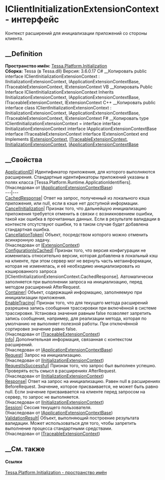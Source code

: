 # IClientInitializationExtensionContext - интерфейс
Контекст расширений для инициализации приложений со стороны клиента.
## __Definition
 **Пространство имён:**
[Tessa.Platform.Initialization](N_Tessa_Platform_Initialization.htm)  
 **Сборка:** Tessa (в Tessa.dll) Версия: 3.6.0.17
C# __Копировать
     public interface IClientInitializationExtensionContext : IInitializationExtensionContext, 
    	IApplicationExtensionContextBase, ITraceableExtensionContext, IExtensionContext
VB __Копировать
     Public Interface IClientInitializationExtensionContext
    	Inherits IInitializationExtensionContext, IApplicationExtensionContextBase, ITraceableExtensionContext, IExtensionContext
C++ __Копировать
     public interface class IClientInitializationExtensionContext : IInitializationExtensionContext, 
    	IApplicationExtensionContextBase, ITraceableExtensionContext, IExtensionContext
F# __Копировать
     type IClientInitializationExtensionContext = 
        interface
            interface IInitializationExtensionContext
            interface IApplicationExtensionContextBase
            interface ITraceableExtensionContext
            interface IExtensionContext
        end
Implements
    [IExtensionContext](T_Tessa_Extensions_IExtensionContext.htm), [ITraceableExtensionContext](T_Tessa_Extensions_ITraceableExtensionContext.htm), [IInitializationExtensionContext](T_Tessa_Platform_Initialization_IInitializationExtensionContext.htm), [IApplicationExtensionContextBase](T_Tessa_Platform_Runtime_IApplicationExtensionContextBase.htm)
##  __Свойства
[ApplicationID](P_Tessa_Platform_Runtime_IApplicationExtensionContextBase_ApplicationID.htm)|
Идентификатор приложения, для которого выполняются расширения. Стандартные
идентификаторы приложений указаны в полях класса
[Tessa.Platform.Runtime.ApplicationIdentifiers].  
(Унаследован от
[IApplicationExtensionContextBase](T_Tessa_Platform_Runtime_IApplicationExtensionContextBase.htm))  
---|---  
[CachedResponse](P_Tessa_Platform_Initialization_IClientInitializationExtensionContext_CachedResponse.htm)|
Ответ на запрос, полученный из локального кэша приложения, или null, если в
кэше нет доступной информации.  
[CancelInitialization](P_Tessa_Platform_Initialization_IClientInitializationExtensionContext_CancelInitialization.htm)|
Признак того, что дальнейшую инициализацию приложения требуется отменить в
связки с возникновением ошибки, такой как ошибка в прочитанных данных. Если в
результате валидации в контексте отсутствуют ошибки, то в таком случае будет
добавлена стандартная ошибка.  
[CancellationToken](P_Tessa_Extensions_IExtensionContext_CancellationToken.htm)|
Объект, посредством которого можно отменить асинхронную задачу.  
(Унаследован от [IExtensionContext](T_Tessa_Extensions_IExtensionContext.htm))  
[ConfigurationIsCached](P_Tessa_Platform_Initialization_IClientInitializationExtensionContext_ConfigurationIsCached.htm)|
Признак того, что версия конфигурации не изменилась относительно версии,
которая добавлена в локальный кэш на клиенте, при этом сервер мог не вернуть
часть метаинформации, которая не изменялась, и её необходимо инициализировать
из кэшированного запроса
[IClientInitializationExtensionContext.CachedResponse]. Автоматически
заполняется при выполнении запроса на инициализацию, перед методом расширений
AfterRequest.  
[Container](P_Tessa_Platform_Initialization_IClientInitializationExtensionContext_Container.htm)|
Объект, содержащий информацию, заполняемую при инициализации приложения.  
[EnableTracing](P_Tessa_Extensions_ITraceableExtensionContext_EnableTracing.htm)|
Признак того, что для текущего метода расширений разрешена запись сообщения
трассировки при включённой в системе трассировке. Установка значения равным
false позволяет запретить запись сообщения, например, для реализации метода,
которая по умолчанию не выполняет полезной работы. При отключённой сортировке
значение равно false.  
(Унаследован от
[ITraceableExtensionContext](T_Tessa_Extensions_ITraceableExtensionContext.htm))  
[Info](P_Tessa_Platform_Runtime_IApplicationExtensionContextBase_Info.htm)|
Дополнительная информация, связанная с контекстом расширений.  
(Унаследован от
[IApplicationExtensionContextBase](T_Tessa_Platform_Runtime_IApplicationExtensionContextBase.htm))  
[Request](P_Tessa_Platform_Initialization_IInitializationExtensionContext_Request.htm)|
Запрос на инициализацию.  
(Унаследован от
[IInitializationExtensionContext](T_Tessa_Platform_Initialization_IInitializationExtensionContext.htm))  
[RequestIsSuccessful](P_Tessa_Platform_Initialization_IInitializationExtensionContext_RequestIsSuccessful.htm)|
Признак того, что запрос был выполнен успешно. Проверять есть смысл в
расширениях AfterRequest.  
(Унаследован от
[IInitializationExtensionContext](T_Tessa_Platform_Initialization_IInitializationExtensionContext.htm))  
[Response](P_Tessa_Platform_Initialization_IInitializationExtensionContext_Response.htm)|
Ответ на запрос на инициализацию. Равен null в расширениях BeforeRequest.
Значение, которое присваивается, не может быть равно null. Если значение
присваивается на клиенте перед запросом на сервер, то запрос не выполняется.  
(Унаследован от
[IInitializationExtensionContext](T_Tessa_Platform_Initialization_IInitializationExtensionContext.htm))  
[Session](P_Tessa_Platform_Runtime_IApplicationExtensionContextBase_Session.htm)|
Сессия текущего пользователя.  
(Унаследован от
[IApplicationExtensionContextBase](T_Tessa_Platform_Runtime_IApplicationExtensionContextBase.htm))  
[ValidationResult](P_Tessa_Extensions_ITraceableExtensionContext_ValidationResult.htm)|
Объект, выполняющий построение результата валидации. Может использоваться для
того, чтобы запретить выполнение процесса стандартными средствами.  
(Унаследован от
[ITraceableExtensionContext](T_Tessa_Extensions_ITraceableExtensionContext.htm))  
##  __См. также
#### Ссылки
[Tessa.Platform.Initialization - пространство
имён](N_Tessa_Platform_Initialization.htm)
